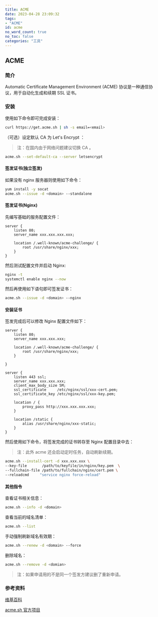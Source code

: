 ```yaml
---
title: ACME
date: 2023-04-28 23:09:32
tags:
- "ACME"
id: acme
no_word_count: true
no_toc: false
categories: "工具"
---
```


## ACME

### 简介

Automatic Certificate Management Environment (ACME) 协议是一种通信协议，用于自动化生成和续期 SSL 证书。

### 安装

使用如下命令即可完成安装：

```bash
curl https://get.acme.sh | sh -s email=<email>
```

（可选）设定默认 CA 为 Let's Encrypt ：

> 注：在国内由于网络问题建议切换 CA 。

```bash
acme.sh --set-default-ca --server letsencrypt
```

#### 签发证书(独立签发)

如果没有 nginx 服务器则使用如下命令：

```bash
yum install -y socat
acme.sh --issue -d <domain> --standalone
```

#### 签发证书(Nginx)

先编写基础的服务配置文件：

```text
server {
    listen 80;
    server_name xxx.xxx.xxx.xxx;

    location /.well-known/acme-challenge/ {
        root /usr/share/nginx/xxx;
    }
}
```

然后测试配置文件并启动 Nginx:

```bash
nginx -t
systemctl enable nginx --now
```

然后再使用如下语句即可签发证书：

```bash
acme.sh --issue -d <domain> --nginx
```

#### 安装证书

签发完成后可以修改 Nginx 配置文件如下：

```text
server {
    listen 80;
    server_name xxx.xxx.xxx;

    location /.well-known/acme-challenge/ {
        root /usr/share/nginx/xxx;
    }

}

server {
    listen 443 ssl;
    server_name xxx.xxx.xxx;
    client_max_body_size 5M;
    ssl_certificate     /etc/nginx/ssl/xxx-cert.pem;
    ssl_certificate_key /etc/nginx/ssl/xxx-key.pem;

    location / {
        proxy_pass http://xxx.xxx.xxx.xxx;
    }

    location /static {
        alias /usr/share/nginx/xxx-static;
    }
}
```

然后使用如下命令，将签发完成的证书转存至 Nginx 配置目录中去：

> 注：此外 acme 还会启动定时任务，自动刷新续期。

```bash
acme.sh --install-cert -d xxx.xxx.xxx \
--key-file       /path/to/keyfile/in/nginx/key.pem  \
--fullchain-file /path/to/fullchain/nginx/cert.pem \
--reloadcmd     "service nginx force-reload"
```

#### 其他指令

查看证书相关信息：

```bash
acme.sh --info -d <domain>
```

查看当前的域名清单：

```bash
acme.sh --list
```

手动强制刷新域名有效期：

```bash
acme.sh --renew -d <domain> --force
```

删除域名：

```bash
acme.sh --remove -d <domian>
```

> 注：如果申请用的不是同一个签发方建议删了重新申请。

### 参考资料

[维基百科](https://en.wikipedia.org/wiki/Automatic_Certificate_Management_Environment)

[acme.sh 官方项目](https://github.com/acmesh-official/acme.sh)
